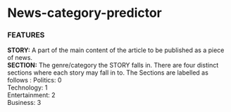 # News-category-predictor
### FEATURES

<b>STORY:</b>  A part of the main content of the article to be published as a piece of news.<br>
<b>SECTION:</b> The genre/category the STORY falls in. There are four distinct sections where each story may fall in to. The Sections are labelled as follows :</li>
Politics: 0<br>
Technology: 1<br>
Entertainment: 2<br>
Business: 3
